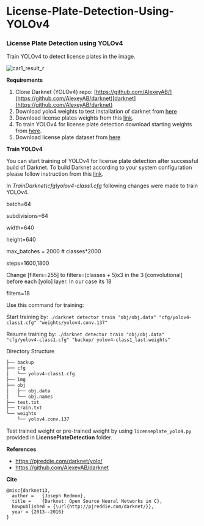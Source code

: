 # License-Plate-Detection-Using-YOLOv4

### **License Plate Detection using YOLOv4**

Train YOLOv4 to detect license plates in the image. 

![car1_result_r](images/car1_result_r.jpg)

**Requirements**

1. Clone Darknet (YOLOv4) repo: [https://github.com/AlexeyAB/](https://github.com/AlexeyAB/darknet)[darknet](https://github.com/AlexeyAB/darknet)
2. Download yolo4.weights to test installation of darknet from [here](https://github.com/AlexeyAB/darknet/releases/download/darknet_yolo_v3_optimal/yolov4.weights)
3. Download license plates weights from this [link](https://drive.google.com/file/d/13G5sPHnPc-Ubm-H-iba_RCjoI3EwxC3r/view?usp=sharing).
4. To train YOLOv4 for license plate detection download starting weights from [here](https://github.com/AlexeyAB/darknet/releases/download/darknet_yolo_v3_optimal/yolov4.conv.137).
5. Download license plate dataset from [here](https://github.com/RobertLucian/license-plate-dataset)

**Train YOLOv4**

You can start training of YOLOv4 for license plate detection after successful build of Darknet. To build Darknet according to your system configuration please follow instruction from this [link](https://github.com/AlexeyAB/darknet#how-to-compile-on-linux-using-cmake). 

In *TrainDarknet\cfg\yolov4-class1.cfg* following changes were made to train YOLOv4.

batch=64

subdivisions=64

width=640

height=640

max_batches = 2000 # classes*2000

steps=1600,1800

Change [filters=255] to filters=(classes + 5)x3 in the 3 [convolutional] before each [yolo] layer. In our case its 18

filters=18

Use this command for training:

Start training by:
`./darknet detector train "obj/obj.data" "cfg/yolov4-class1.cfg" "weights/yolov4.conv.137"`

Resume training by:
`./darknet detector train "obj/obj.data" "cfg/yolov4-class1.cfg" "backup/ yolov4-class1_last.weights"` 

Directory Structure

```bash
├── backup
├── cfg
│   └── yolov4-class1.cfg
├── img
├── obj
│   ├── obj.data
│   └── obj.names
├── test.txt
├── train.txt
└── weights
    └── yolov4.conv.137
```

Test trained weight or pre-trained weight by using `licenseplate_yolo4.py` provided in **LicensePlateDetection** folder.

**References**

* https://pjreddie.com/darknet/yolo/
* https://github.com/AlexeyAB/darknet

**Cite**

```
@misc{darknet13,
  author =   {Joseph Redmon},
  title =    {Darknet: Open Source Neural Networks in C},
  howpublished = {\url{http://pjreddie.com/darknet/}},
  year = {2013--2016}
}
```









